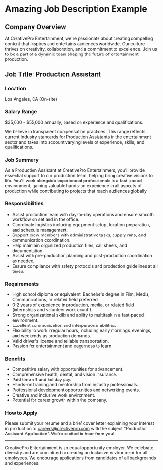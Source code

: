 # Amazing Job Description Example

## Company Overview
At CreativePro Entertainment, we're passionate about creating compelling content that inspires and entertains audiences worldwide. Our culture thrives on creativity, collaboration, and a commitment to excellence. Join us to be a part of a dynamic team shaping the future of entertainment production.

## Job Title: Production Assistant

### Location
Los Angeles, CA (On-site)

### Salary Range
$35,000 - $55,000 annually, based on experience and qualifications.

We believe in transparent compensation practices. This range reflects current industry standards for Production Assistants in the entertainment sector and takes into account varying levels of experience, skills, and qualifications.

### Job Summary
As a Production Assistant at CreativePro Entertainment, you'll provide essential support to our production team, helping bring creative visions to life. You'll work alongside experienced professionals in a fast-paced environment, gaining valuable hands-on experience in all aspects of production while contributing to projects that reach audiences globally.

### Responsibilities
- Assist production team with day-to-day operations and ensure smooth workflow on set and in the office.
- Coordinate logistics including equipment setup, location preparation, and schedule management.
- Support crew members with administrative tasks, supply runs, and communication coordination.
- Help maintain organized production files, call sheets, and documentation.
- Assist with pre-production planning and post-production coordination as needed.
- Ensure compliance with safety protocols and production guidelines at all times.

### Requirements
- High school diploma or equivalent; Bachelor's degree in Film, Media, Communications, or related field preferred.
- 0-2 years of experience in production, media, or related field (internships and volunteer work count!).
- Strong organizational skills and ability to multitask in a fast-paced environment.
- Excellent communication and interpersonal abilities.
- Flexibility to work irregular hours, including early mornings, evenings, and weekends as production demands.
- Valid driver's license and reliable transportation.
- Passion for entertainment and eagerness to learn.

### Benefits
- Competitive salary with opportunities for advancement.
- Comprehensive health, dental, and vision insurance.
- Paid time off and holiday pay.
- Hands-on training and mentorship from industry professionals.
- Professional development opportunities and networking events.
- Creative and inclusive work environment.
- Potential for career growth within the company.

### How to Apply
Please submit your resume and a brief cover letter explaining your interest in production to careers@creativepro.com with the subject "Production Assistant Application". We're excited to hear from you!

---

CreativePro Entertainment is an equal opportunity employer. We celebrate diversity and are committed to creating an inclusive environment for all employees. We encourage applications from candidates of all backgrounds and experiences.
